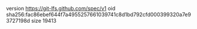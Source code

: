 version https://git-lfs.github.com/spec/v1
oid sha256:fac86ebef644f7a4955257661039741c8d1bd792cfd000399320a7e93727198d
size 19413
